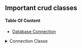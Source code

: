 
## Important crud classes

#### Table Of Content

* [Database Connection](#connection)


<a name="connection"></a>

<details> 
    <summary> Connection Classe </summary>
    
```php
class Database
{
    private string $hostname = 'localhost';
    private string $user = 'root';
    private string $pass = '';
    private string $dbname = 'cms_ecommerce';
    public $conn = null;

    // Create Connection
    public function __construct()
    {
        if ($this->conn == null) {
            $this->conn = mysqli_connect($this->hostname, $this->user, $this->password, $this->dbname);
        }
        if ($this->conn->connect_error) {
            echo "Error : " . $this->conn->connect_error;
        }
    }

    // Connection Close
    public function __destruct()
    {
        if ($this->conn != null) {
            $this->conn->close();
            $this->conn = null;
        }
    }
```
    
</details>
